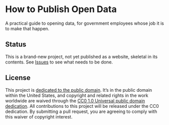 # How to Publish Open Data

A practical guide to opening data, for government employees whose job it is to make that happen.

## Status

This is a brand-new project, not yet published as a website, skeletal in its contents. See [Issues](https://github.com/USODI/How-To/issues) to see what needs to be done.


## License

This project is [dedicated to the public domain](LICENSE). It’s in the public domain within the United States, and copyright and related rights in the work worldwide are waived through the [CC0 1.0 Universal public domain dedication](http://creativecommons.org/publicdomain/zero/1.0/). All contributions to this project will be released under the CC0 dedication. By submitting a pull request, you are agreeing to comply with this waiver of copyright interest.

